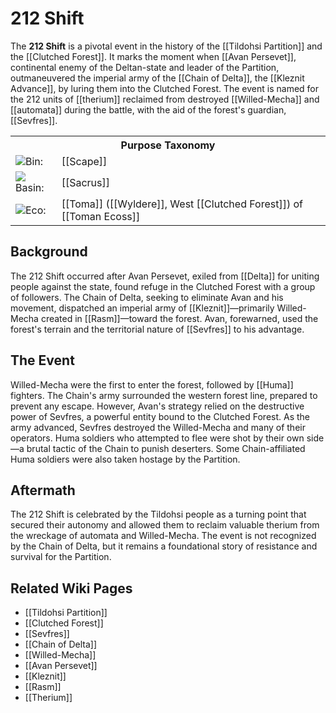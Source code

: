 <!-- wiki-header-section:start -->
# 212 Shift

The **212 Shift** is a pivotal event in the history of the [[Tildohsi Partition]] and the [[Clutched Forest]]. It marks the moment when [[Avan Persevet]], continental enemy of the Deltan-state and leader of the Partition, outmaneuvered the imperial army of the [[Chain of Delta]], the [[Kleznit Advance]], by luring them into the Clutched Forest. The event is named for the 212 units of [[therium]] reclaimed from destroyed [[Willed-Mecha]] and [[automata]] during the battle, with the aid of the forest's guardian, [[Sevfres]].
<!-- wiki-header-section:end -->

<!-- taxonomy-table-section:start -->
<div class="taxonomy-table">
  <table>
    <tr>
      <th colspan="3">Purpose Taxonomy</th>
    </tr>
    <tr>
      <td class="taxon-label"><img src="../svg/bin.svg" class="taxon-icon">Bin:</td>
      <td class="taxon-content" colspan="2">[[Scape]]</td>
    </tr>
    <tr>
      <td class="taxon-label"><img src="../svg/basin.svg" class="taxon-icon">Basin:</td>
      <td class="taxon-content" colspan="2">[[Sacrus]]</td>
    </tr>
    <tr>
      <td class="taxon-label"><img src="../svg/eco.svg" class="taxon-icon">Eco:</td>
      <td class="taxon-content" colspan="2">[[Toma]] ([[Wyldere]], West [[Clutched Forest]]) of [[Toman Ecoss]]</td>
    </tr>
  </table>
</div>
<!-- taxonomy-table-section:end -->

## Background

The 212 Shift occurred after Avan Persevet, exiled from [[Delta]] for uniting people against the state, found refuge in the Clutched Forest with a group of followers. The Chain of Delta, seeking to eliminate Avan and his movement, dispatched an imperial army of [[Kleznit]]—primarily Willed-Mecha created in [[Rasm]]—toward the forest. Avan, forewarned, used the forest's terrain and the territorial nature of [[Sevfres]] to his advantage.

## The Event

Willed-Mecha were the first to enter the forest, followed by [[Huma]] fighters. The Chain's army surrounded the western forest line, prepared to prevent any escape. However, Avan's strategy relied on the destructive power of Sevfres, a powerful entity bound to the Clutched Forest. As the army advanced, Sevfres destroyed the Willed-Mecha and many of their operators. Huma soldiers who attempted to flee were shot by their own side—a brutal tactic of the Chain to punish deserters. Some Chain-affiliated Huma soldiers were also taken hostage by the Partition.

## Aftermath

The 212 Shift is celebrated by the Tildohsi people as a turning point that secured their autonomy and allowed them to reclaim valuable therium from the wreckage of automata and Willed-Mecha. The event is not recognized by the Chain of Delta, but it remains a foundational story of resistance and survival for the Partition.

## Related Wiki Pages

- [[Tildohsi Partition]]
- [[Clutched Forest]]
- [[Sevfres]]
- [[Chain of Delta]]
- [[Willed-Mecha]]
- [[Avan Persevet]]
- [[Kleznit]]
- [[Rasm]]
- [[Therium]]

<!-- not-for-live-publishing:start -->
<!-- obsidian-pull:start -->

<!-- obsidian-pull:end -->
<!-- not-for-live-publishing:end -->